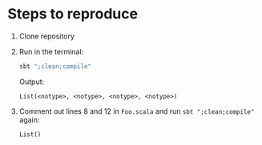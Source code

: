 # Steps to reproduce

1. Clone repository
2. Run in the terminal:
   ```bash
   sbt ";clean;compile"
   ```
   Output:
   ```
   List(<notype>, <notype>, <notype>, <notype>)
   ```

3. Comment out lines 8 and 12 in `Foo.scala` and run `sbt ";clean;compile"` again:
   ```
   List()
   ```
